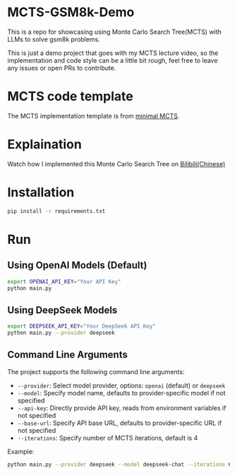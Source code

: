 # MCTS-GSM8k-Demo
This is a repo for showcasing using Monte Carlo Search Tree(MCTS) with LLMs to solve gsm8k problems.

This is just a demo project that goes with my MCTS lecture video, so the implementation and code style can be a little bit rough, feel free to leave any issues or open PRs to contribute.

# MCTS code template

The MCTS implementation template is from [minimal MCTS](https://gist.github.com/qpwo/c538c6f73727e254fdc7fab81024f6e1).

# Explaination

Watch how I implemented this Monte Carlo Search Tree on [Bilibili(Chinese)](https://www.bilibili.com/video/BV1BArPYQE8x/?share_source=copy_web&vd_source=9b4d25b8767b0ea1804ade3ffd3cf9dc)

# Installation
```bash
pip install -r requirements.txt
```

# Run

## Using OpenAI Models (Default)
```bash
export OPENAI_API_KEY="Your API Key"
python main.py
```

## Using DeepSeek Models
```bash
export DEEPSEEK_API_KEY="Your DeepSeek API Key"
python main.py --provider deepseek
```

## Command Line Arguments
The project supports the following command line arguments:
- `--provider`: Select model provider, options: `openai` (default) or `deepseek`
- `--model`: Specify model name, defaults to provider-specific model if not specified
- `--api-key`: Directly provide API key, reads from environment variables if not specified
- `--base-url`: Specify API base URL, defaults to provider-specific URL if not specified
- `--iterations`: Specify number of MCTS iterations, default is 4

Example:
```bash
python main.py --provider deepseek --model deepseek-chat --iterations 6 --api-key "Your DeepSeek API Key"
```



